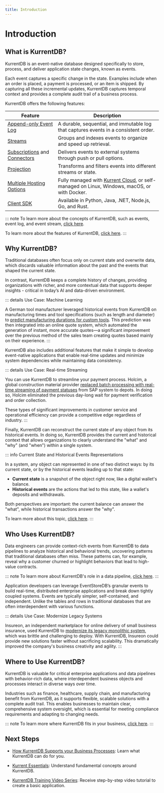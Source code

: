 ```yaml
---
title: Introduction
---
```


# Introduction

## What is KurrentDB?

KurrentDB is an event-native database designed specifically to store, process, and deliver application state changes, known as events.

Each event captures a specific change in the state. Examples include when an order is placed, a payment is processed, or an item is shipped. By capturing all these incremental updates, KurrentDB captures temporal context and provides a complete audit trail of a business process.

KurrentDB offers the following features:

| Feature | Description                                                                                                               |
|---------|---------------------------------------------------------------------------------------------------------------------------|
| [Append-only Event Log](./concepts.md#event-log) | A durable, sequential, and immutable log that captures events in a consistent order.                                      |
| [Streams](./concepts.md#event-stream) | Groups and indexes events to organize and speed up retrieval.                                                             |
| [Subscriptions](@server/features/persistent-subscriptions.md) and [Connectors](@server/features/connectors/README.md) | Delivers events to external systems through push or pull options.                                                         |
| [Projection](@server/features/projections/README.md) | Transforms and filters events into different streams or state.                                                            |
| [Multiple Hosting Options](https://kurrent.io/downloads) | Fully managed with [Kurrent Cloud](/cloud/introduction.md), or self-managed on Linux, Windows, macOS, or with Docker. |
| [Client SDK](@clients/grpc/getting-started.md) | Available in Python, Java, .NET, Node.js, Go, and Rust.                                                                   |

::: note
To learn more about the concepts of KurrentDB, such as events, event log, and event stream, [click here](/getting-started/concepts.md).

To learn more about the features of KurrentDB, [click here](/getting-started/features.md).
:::

## Why KurrentDB?

Traditional databases often focus only on current state and overwrite data, which discards valuable information about the past and the events that shaped the current state.

In contrast, KurrentDB keeps a complete history of changes, providing organizations with richer, and more contextual data that supports deeper insights - critical in today’s AI and data-driven environment.

::: details Use Case: Machine Learning

A German tool manufacturer leveraged historical events from KurrentDB on manufacturing times and tool specifications (such as length and diameter) to [predict manufacturing durations for custom tools](https://www.kurrent.io/blog/from-data-to-insights-using-event-log-data-to-train-machine-learning-models). This prediction was then integrated into an online quote system, which automated the generation of instant, more accurate quotes—a significant improvement over the previous method of the sales team creating quotes based mainly on their experience.
:::

KurrentDB also includes additional features that make it simple to develop event-native applications that enable real-time updates and minimize system dependencies while maintaining data consistency.

::: details Use Case: Real-time Streaming

You can use KurrentDB to streamline your payment process. Holcim, a global construction material provider [replaced batch processing with real-time streaming of payment statuses](https://www.kurrent.io/case-studies/holcim) from SAP system to depots.  In doing so, Holcim eliminated the previous day-long wait for payment verification and order collection. 

These types of significant improvements in customer service and operational efficiency can provide a competitive edge regardless of industry.
:::

Finally, KurrentDB can reconstruct the current state of any object from its historical events. In doing so, KurrentDB provides the current and historical context that allows organizations to clearly understand the "what" and "why" (and "when") within a single system.

::: info Current State and Historical Events Representations

In a system, any object can represented in one of two distinct ways: by its current state, or by the historical events leading up to that state:

- **Current state** is a snapshot of the object right now, like a digital wallet's balance. 
- **Historical events** are the actions that led to this state, like a wallet's deposits and withdrawals.

Both perspectives are important: the current balance can answer the "what", while historical transactions answer the "why".

To learn more about this topic, [click here](/getting-started/evaluate/state-vs-event-based-data-model.html).
:::

## Who Uses KurrentDB?

Data engineers can provide context-rich events from KurrentDB to data pipelines to analyze historical and behavioral trends, uncovering patterns that traditional databases often miss. These patterns can, for example, reveal why a customer churned or highlight behaviors that lead to high-value contracts.

::: note
To learn more about KurrentDB's role in a data pipeline, [click here](/getting-started/evaluate/data-pipeline.md).
:::

Application developers can leverage EventStoreDB’s granular events to build real-time, distributed enterprise applications and break down tightly coupled systems. Events are typically simpler, self-contained, and independent. Unlike the tables and rows in traditional databases that are often interdependent with various functions.

::: details Use Case: Modernize Legacy Systems

Insureon, an independent marketplace for online delivery of small business insurance, used KurrentDB to [modernize its legacy monolithic system](https://www.kurrent.io/case-studies/insureon), which was brittle and challenging to deploy. With KurrentDB, Insureon could provide new solutions faster without sacrificing scalability. This dramatically improved the company's business creativity and agility.
:::

## Where to Use KurrentDB?

KurrentDB is valuable for critical enterprise applications and data pipelines with behavior-rich data, where interdependent business objects and processes interact in diverse ways over time. 

Industries such as finance, healthcare, supply chain, and manufacturing benefit from KurrentDB, as it supports flexible, scalable solutions with a complete audit trail. This enables businesses to maintain clear, comprehensive system oversight, which is essential for meeting compliance requirements and adapting to changing needs.

::: note
To learn more where KurrentDB fits in your business, [click here](/getting-started/evaluate/business-process-support.md).
:::

## Next Steps

- [How KurrentDB Supports your Business Processes](/getting-started/evaluate/business-process-support.md): Learn what KurrentDB can do for you. 

- [Kurrent Essentials](https://academy.kurrent.io/essentials): Understand fundamental concepts around KurrentDB.

- [KurrentDB Training Video Series](https://www.youtube.com/playlist?list=PLWG5TK2D4U_Nb4rWdiQw2jNWYSaBm7lT_): Receive step-by-step video tutorial to create a basic application.